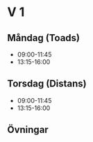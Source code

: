 # V 1

## Måndag (Toads)
* 09:00-11:45
* 13:15-16:00
## Torsdag (Distans)
* 09:00-11:45
* 13:15-16:00

## Övningar